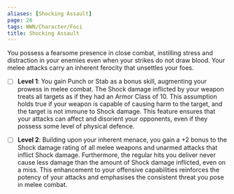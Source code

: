 ```yaml
---
aliases: [Shocking Assault]
page: 26
tags: WWN/Character/Foci
title: Shocking Assault
---
```


You possess a fearsome presence in close combat, instilling stress and distraction in your enemies even when your strikes do not draw blood. Your melee attacks carry an inherent ferocity that unsettles your foes.

- [ ] **Level 1**: You gain Punch or Stab as a bonus skill, augmenting your prowess in melee combat. The Shock damage inflicted by your weapon treats all targets as if they had an Armor Class of 10. This assumption holds true if your weapon is capable of causing harm to the target, and the target is not immune to Shock damage. This feature ensures that your attacks can affect and disorient your opponents, even if they possess some level of physical defence.

- [ ] **Level 2**: Building upon your inherent menace, you gain a +2 bonus to the Shock damage rating of all melee weapons and unarmed attacks that inflict Shock damage. Furthermore, the regular hits you deliver never cause less damage than the amount of Shock damage inflicted, even on a miss. This enhancement to your offensive capabilities reinforces the potency of your attacks and emphasises the consistent threat you pose in melee combat.

